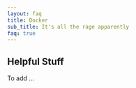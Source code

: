 ```yaml
---
layout: faq
title: Docker
sub_title: It's all the rage apparently
faq: true
---
```


## Helpful Stuff

To add ...
